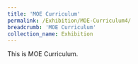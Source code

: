 ```yaml
---
title: 'MOE Curriculum'
permalink: /Exhibition/MOE-Curriculum4/
breadcrumb: 'MOE Curriculum'
collection_name: Exhibition
---
```


<div>
This is MOE Curriculum.
</div>
